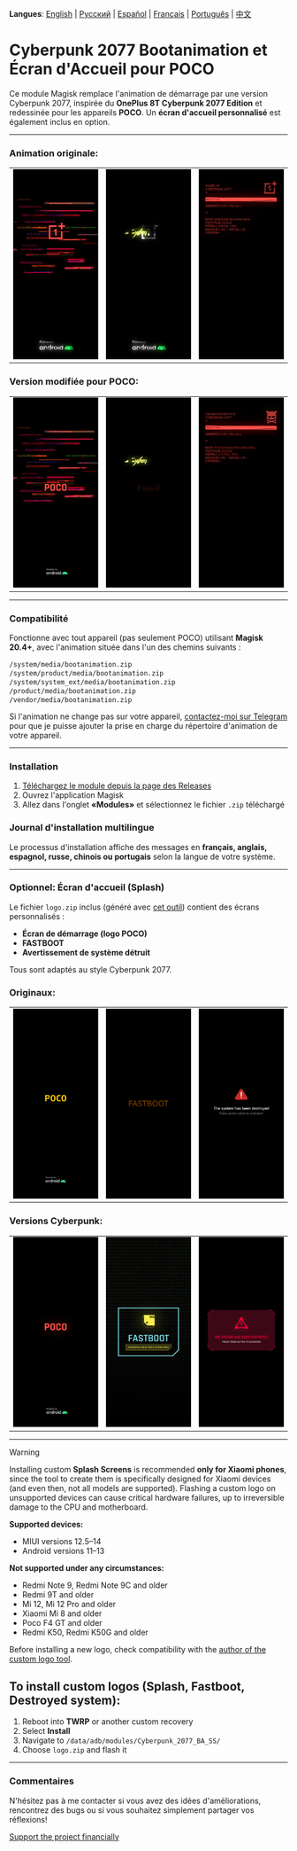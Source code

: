 **Langues**: [English](README.md) | [Русский](README.ru.md) | [Español](README.es.md) | [Français](README.fr.md) | [Português](README.pt.md) | [中文](README.zh.md)
# Cyberpunk 2077 Bootanimation et Écran d'Accueil pour POCO

Ce module Magisk remplace l'animation de démarrage par une version Cyberpunk 2077, inspirée du **OnePlus 8T Cyberpunk 2077 Edition** et redessinée pour les appareils **POCO**. Un **écran d'accueil personnalisé** est également inclus en option.

---

### Animation originale:
<table>
  <tr>
    <td><img src="images/original1.png" width="100%"/></td>
    <td><img src="images/original2.png" width="100%"/></td>
    <td><img src="images/original3.png" width="100%"/></td>
  </tr>
</table>

### Version modifiée pour POCO:
<table>
  <tr>
    <td><img src="images/custom1.png" width="100%"/></td>
    <td><img src="images/custom2.png" width="100%"/></td>
    <td><img src="images/custom3.png" width="100%"/></td>
  </tr>
</table>

---

### Compatibilité

Fonctionne avec tout appareil (pas seulement POCO) utilisant **Magisk 20.4+**, avec l'animation située dans l'un des chemins suivants :

```
/system/media/bootanimation.zip
/system/product/media/bootanimation.zip
/system/system_ext/media/bootanimation.zip
/product/media/bootanimation.zip
/vendor/media/bootanimation.zip
```

Si l'animation ne change pas sur votre appareil, [contactez-moi sur Telegram](https://t.me/ENEIZEMatic) pour que je puisse ajouter la prise en charge du répertoire d'animation de votre appareil.

---

### Installation

 1. [Téléchargez le module depuis la page des Releases](https://github.com/ENEIZEM/Magisk-Module-Cyberpunk-2077-Bootanimation-SplashScreen-POCO/releases)
 2. Ouvrez l'application Magisk
 3. Allez dans l'onglet **«Modules»** et sélectionnez le fichier `.zip` téléchargé


### Journal d'installation multilingue
Le processus d'installation affiche des messages en **français, anglais, espagnol, russe, chinois ou portugais** selon la langue de votre système.

---

### Optionnel: Écran d'accueil (Splash)
Le fichier `logo.zip` inclus (généré avec [cet outil](https://4pda.to/forum/index.php?showtopic=1023354&st=1580#entry114714184)) contient des écrans personnalisés :

 * **Écran de démarrage (logo POCO)**
 * **FASTBOOT**
 * **Avertissement de système détruit**

Tous sont adaptés au style Cyberpunk 2077.

### Originaux:
<table>
  <tr>
    <td><img src="images/splash_orig1.png" width="100%"/></td>
    <td><img src="images/splash_orig2.png" width="100%"/></td>
    <td><img src="images/splash_orig3.png" width="100%"/></td>
  </tr>
</table>

### Versions Cyberpunk:
<table>
  <tr>
    <td><img src="images/splash_custom1.png" width="100%"/></td>
    <td><img src="images/splash_custom2.png" width="100%"/></td>
    <td><img src="images/splash_custom3.png" width="100%"/></td>
  </tr>
</table>

---

> [!WARNING]
> Installing custom **Splash Screens** is recommended **only for Xiaomi phones**, since the tool to create them is specifically designed for Xiaomi devices (and even then, not all models are supported).
> Flashing a custom logo on unsupported devices can cause critical hardware failures, up to irreversible damage to the CPU and motherboard.
>
> **Supported devices:**
> - MIUI versions 12.5–14
> - Android versions 11–13
>
> **Not supported under any circumstances:**
> - Redmi Note 9, Redmi Note 9C and older
> - Redmi 9T and older
> - Mi 12, Mi 12 Pro and older
> - Xiaomi Mi 8 and older
> - Poco F4 GT and older
> - Redmi K50, Redmi K50G and older
>
> Before installing a new logo, check compatibility with the [author of the custom logo tool](https://t.me/theskyfather).

## To install custom logos (Splash, Fastboot, Destroyed system):

 1. Reboot into **TWRP** or another custom recovery
 2. Select **Install**
 3. Navigate to `/data/adb/modules/Cyberpunk_2077_BA_SS/`
 4. Choose `logo.zip` and flash it

---

### Commentaires

N'hésitez pas à me contacter si vous avez des idées d'améliorations, rencontrez des bugs ou si vous souhaitez simplement partager vos réflexions!

[Support the project financially](https://www.donationalerts.com/r/eneizematic)